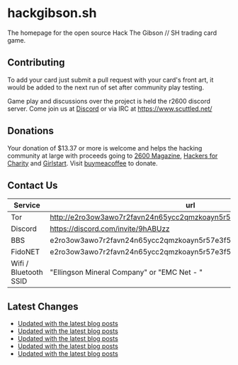 # hackgibson.sh
The homepage for the open source Hack The Gibson // SH trading card game.


## Contributing

To add your card just submit a pull request with your card's front art, it would be added to the next run of set after community play testing.

Game play and discussions over the project is held the r2600 discord server. Come join us at [Discord](https://discord.com/invite/9hABUzz) or via IRC at https://www.scuttled.net/


## Donations

Your donation of $13.37 or more is welcome and helps the hacking community at large with proceeds going to [2600 Magazine](https://2600.com/), [Hackers for Charity](https://hackersforcharity.org) and [Girlstart](https://girlstart.org).  Visit [buymeacoffee](https://www.buymeacoffee.com/hackgibson.sh) to donate.


## Contact Us

Service | url
-|-
Tor | http://e2ro3ow3awo7r2favn24n65ycc2qmzkoayn5r57e3f56nvjwdcgg32ad.onion
Discord | https://discord.com/invite/9hABUzz
BBS | e2ro3ow3awo7r2favn24n65ycc2qmzkoayn5r57e3f56nvjwdcgg32ad.onion:23
FidoNET | e2ro3ow3awo7r2favn24n65ycc2qmzkoayn5r57e3f56nvjwdcgg32ad.onion:24554
Wifi / Bluetooth SSID | "Ellingson Mineral Company" or "EMC Net - <fidonet address>"

## Latest Changes
<!-- BLOG-POST-LIST:START -->
- [Updated with the latest blog posts](https://github.com/DFW2600/hackgibson.sh/commit/394e9a28480618c2f66b956471dc24a59b47c43f)
- [Updated with the latest blog posts](https://github.com/DFW2600/hackgibson.sh/commit/86b701ce3dffafd344453aa60c851f2cb531742a)
- [Updated with the latest blog posts](https://github.com/DFW2600/hackgibson.sh/commit/c66fba7ed6c7f13fdd84fc3db9212993306f1d81)
- [Updated with the latest blog posts](https://github.com/DFW2600/hackgibson.sh/commit/2cb6afec0221fcb9c5fae7f276dda91a731cfd2b)
- [Updated with the latest blog posts](https://github.com/DFW2600/hackgibson.sh/commit/e550d1be26a91c4c4cf273f0861eb336d31d7447)
<!-- BLOG-POST-LIST:END -->
